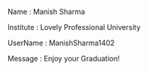 Name : Manish Sharma 

Institute : Lovely Professional University


UserName : ManishSharma1402


Message : Enjoy your Graduation!
